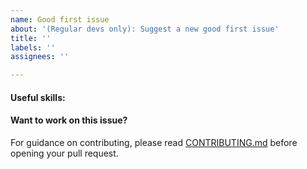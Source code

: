 ```yaml
---
name: Good first issue
about: '(Regular devs only): Suggest a new good first issue'
title: ''
labels: ''
assignees: ''

---
```


<!-- Needs the label "good first issue" assigned manually before or after opening -->

<!-- A good first issue is an uncontroversial issue, that has a relatively unique and obvious solution -->

<!-- Motivate the issue and explain the solution briefly -->

#### Useful skills:

<!-- (For example, “C++11 std::thread”, “Qt5 GUI and async GUI design” or “basic understanding of Groestlcoin mining and the Groestlcoin Core RPC interface”.) -->

#### Want to work on this issue?

For guidance on contributing, please read [CONTRIBUTING.md](https://github.com/groestlcoin/groestlcoin/blob/master/CONTRIBUTING.md) before opening your pull request.
